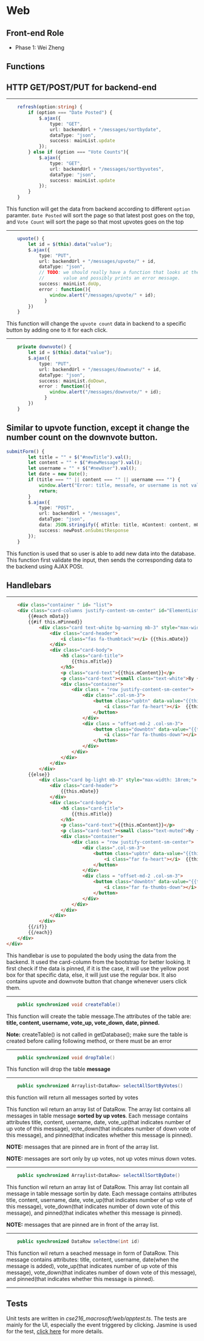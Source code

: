 # Web

## Front-end Role
- Phase 1: Wei Zheng

## Functions

## **HTTP GET/POST/PUT for backend-end**
 ---
```ts
    refresh(option:string) {
        if (option === "Date Posted") {
            $.ajax({
                type: "GET",
                url: backendUrl + "/messages/sortbydate",
                dataType: "json",
                success: mainList.update
            });
        } else if (option === "Vote Counts"){
            $.ajax({
                type: "GET",
                url: backendUrl + "/messages/sortbyvotes",
                dataType: "json",
                success: mainList.update
            });
        }
    }
```
This function will get the data from backend according to different `option` paramter. `Date Posted` will sort the page so that latest post goes on the top, and `Vote Count` will sort the page so that most upvotes goes on the top

---
```ts
    upvote() {
        let id = $(this).data("value");
        $.ajax({
            type: "PUT",
            url: backendUrl + "/messages/upvote/" + id,
            dataType: "json",
            // TODO: we should really have a function that looks at the return
            //       value and possibly prints an error message.
            success: mainList.doUp,
            error : function(){
                window.alert("/messages/upvote/" + id);
              }
        })
    }
```
This function will change the `upvote count` data in backend to a specific button by adding one to it for each click.

---
```ts
    private downvote() {
        let id = $(this).data("value");
        $.ajax({
            type: "PUT",
            url: backendUrl + "/messages/downvote/" + id,
            dataType: "json",
            success: mainList.doDown,
            error : function(){
                window.alert("/messages/downvote/" + id);
              }
        })
    }
```
Similar to upvote function, except it change the number count on the downvote button.
---
```ts
submitForm() {
        let title = "" + $("#newTitle").val();
        let content = "" + $("#newMessage").val();
        let username = "" + $("#newUser").val();
        let date = new Date();
        if (title === "" || content === "" || username === "") {
            window.alert("Error: title, messafe, or username is not valid");
            return;
        }
        $.ajax({
            type: "POST",
            url: backendUrl + "/messages",
            dataType: "json",
            data: JSON.stringify({ mTitle: title, mContent: content, mUserName: username, mDate: date}),
            success: newPost.onSubmitResponse
        });
    }
```
This function is used that so user is able to add new data into the database. This function first validate the input, then sends the corresponding data to the backend using AJAX POSt.
 
## **Handlebars**

 ---
```html
    <div class="container " id= "list">
    <div class="card-columns justify-content-sm-center" id="ElementList">
        {{#each mData}}
        {{#if this.mPinned}}
            <div class="card text-white bg-warning mb-3" style="max-width: 18rem;">   
                <div class="card-header">
                    <i class="fas fa-thumbtack"></i> {{this.mDate}}
                </div>         
                <div class="card-body">
                    <h5 class="card-title">
                        {{this.mTitle}}
                    </h5>
                    <p class="card-text">{{this.mContent}}</p>
                    <p class="card-text"><small class="text-white">By {{this.mUserName}}</small></p>
                    <div class="container">
                        <div class = "row justify-content-sm-center">
                            <div class=".col-sm-3">
                                <button class="upbtn" data-value="{{this.mID}}">
                                    <i class="far fa-heart"></i>  {{this.mUpVote}} 
                                </button>
                            </div>
                            <div class = "offset-md-2 .col-sm-3">
                                <button class="downbtn" data-value="{{this.mID}}">
                                    <i class="far fa-thumbs-down"></i> {{this.mDownVote}} 
                                </button>
                            </div>
                        </div>
                    </div>
                </div>
            </div>
        {{else}}
            <div class="card bg-light mb-3" style="max-width: 18rem;">   
                <div class="card-header">
                    {{this.mDate}}
                </div>         
                <div class="card-body">
                    <h5 class="card-title">
                        {{this.mTitle}}
                    </h5>
                    <p class="card-text">{{this.mContent}}</p>
                    <p class="card-text"><small class="text-muted">By {{this.mUserName}}</small></p>
                    <div class="container">
                        <div class = "row justify-content-sm-center">
                            <div class=".col-sm-3">
                                <button class="upbtn" data-value="{{this.mID}}">
                                    <i class="far fa-heart"></i>  {{this.mUpVote}} 
                                </button>
                            </div>
                            <div class = "offset-md-2 .col-sm-3">
                                <button class="downbtn" data-value="{{this.mID}}">
                                    <i class="far fa-thumbs-down"></i> {{this.mDownVote}} 
                                </button>
                            </div>
                        </div>
                    </div>
                </div>
            </div>
        {{/if}}
        {{/each}}
    </div>
</div>
```
This handlebar is use to populated the body using the data from the backend. It used the card-column from the bootstrap for better looking. It first check if the data is pinned, if it is the case, it will use the yellow post box for that specific data, else, it will just use the regular box. It also contains upvote and downvote button that change whenever users click them.

 ---
```java
    public synchronized void createTable()
```
This function will create the table message.The attributes of the table are: **title, content, username, vote_up, vote_down, date, pinned.**

**Note:** createTable() is not called in getDatabase(); make sure the table is created before calling following method, or there must be an error

 ---
```java
    public synchronized void dropTable()
```
This function will drop the table **message**

 ---
```java
    public synchronized Arraylist<DataRow> selectAllSortByVotes() 
```
this function will return all messages sorted by votes

This function wil return an array list of DataRow. The array list contains 
all messages in table message **sorted by up votes**. Each message contains attributes 
title, content, username, date, vote_up(that indicates number of up vote 
of this message), vote_down(that indicates number of down vote of this message), and pinned(that indicates whether this message is pinned).

**NOTE:** messages that are pinned are in front of the array list. 

**NOTE:** messages are sort only by up votes, not up votes minus down votes.
 
 ---
```java
    public synchronized Arraylist<DataRow> selectAllSortByDate() 
```
This function wil return an array list of DataRow. This array list contain 
all message in table message sortin by date. Each message contains attributes 
title, content, username, date, vote_up(that indicates number of up vote 
of this message), vote_down(that indicates number of down vote of this message), and pinned(that indicates whether this message is pinned).

**NOTE:** messages that are pinned are in front of the array list. 

 ---
```java
    public synchronized DataRow selectOne(int id) 
```
This function wil return a seached message in form of DataRow. This message contains attributes: title, content, username, date(when the 
message is added), vote_up(that indicates number of up vote of this message), 
vote_down(that indicates number of down vote of this message), and pinned(that 
indicates whether this message is pinned).

 ---

## **Tests**
Unit tests are written in *cse216_macrosoft/web/apptest.ts*. The tests are mainly for the UI, especially the event triggered by clicking. Jasmine is used for the test, [click here](https://cse216-macrosoft.herokuapp.com/spec_runner.html) for more details.
